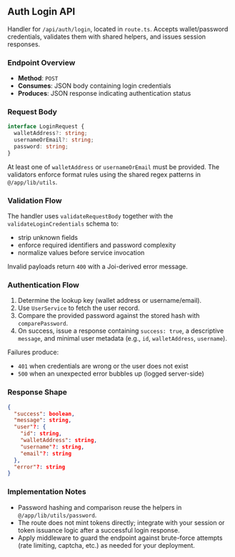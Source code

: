 ## Auth Login API

Handler for `/api/auth/login`, located in `route.ts`. Accepts wallet/password credentials,
validates them with shared helpers, and issues session responses.

### Endpoint Overview

- **Method**: `POST`
- **Consumes**: JSON body containing login credentials
- **Produces**: JSON response indicating authentication status

### Request Body

```typescript
interface LoginRequest {
  walletAddress?: string;
  usernameOrEmail?: string;
  password: string;
}
```

At least one of `walletAddress` or `usernameOrEmail` must be provided. The validators enforce
format rules using the shared regex patterns in `@/app/lib/utils`.

### Validation Flow

The handler uses `validateRequestBody` together with the `validateLoginCredentials` schema to:

- strip unknown fields
- enforce required identifiers and password complexity
- normalize values before service invocation

Invalid payloads return `400` with a Joi-derived error message.

### Authentication Flow

1. Determine the lookup key (wallet address or username/email).
2. Use `UserService` to fetch the user record.
3. Compare the provided password against the stored hash with `comparePassword`.
4. On success, issue a response containing `success: true`, a descriptive `message`, and minimal
   user metadata (e.g., `id`, `walletAddress`, `username`).

Failures produce:

- `401` when credentials are wrong or the user does not exist
- `500` when an unexpected error bubbles up (logged server-side)

### Response Shape

```json
{
  "success": boolean,
  "message": string,
  "user"?: {
    "id": string,
    "walletAddress": string,
    "username"?: string,
    "email"?: string
  },
  "error"?: string
}
```

### Implementation Notes

- Password hashing and comparison reuse the helpers in `@/app/lib/utils/password`.
- The route does not mint tokens directly; integrate with your session or token issuance logic
  after a successful login response.
- Apply middleware to guard the endpoint against brute-force attempts (rate limiting, captcha,
  etc.) as needed for your deployment.
